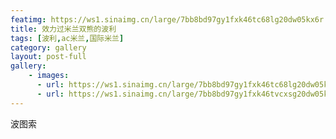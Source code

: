 ```yaml
---
featimg: https://ws1.sinaimg.cn/large/7bb8bd97gy1fxk46tc68lg20dw05kx6r.gif
title: 效力过米兰双熊的波利
tags: [波利,ac米兰,国际米兰]
category: gallery
layout: post-full
gallery:
    - images:
      - url: https://ws1.sinaimg.cn/large/7bb8bd97gy1fxk46tc68lg20dw05kx6r.gif
      - url: https://ws1.sinaimg.cn/large/7bb8bd97gy1fxk46tvcxsg20dw05k1kz.gif
---
```


波图索